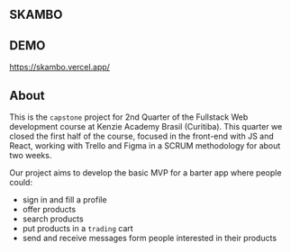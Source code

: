 ## SKAMBO

## DEMO

https://skambo.vercel.app/

## About

This is the `capstone` project for 2nd Quarter of the Fullstack Web development course at Kenzie Academy Brasil (Curitiba).
This quarter we closed the first half of the course, focused in the front-end with JS and React, working with Trello and Figma in a SCRUM methodology for about two weeks.

Our project aims to develop the basic MVP for a barter app where people could:
 
 - sign in and fill a profile
 - offer products
 - search products
 - put products in a `trading` cart
 - send and receive messages form people interested in their products

